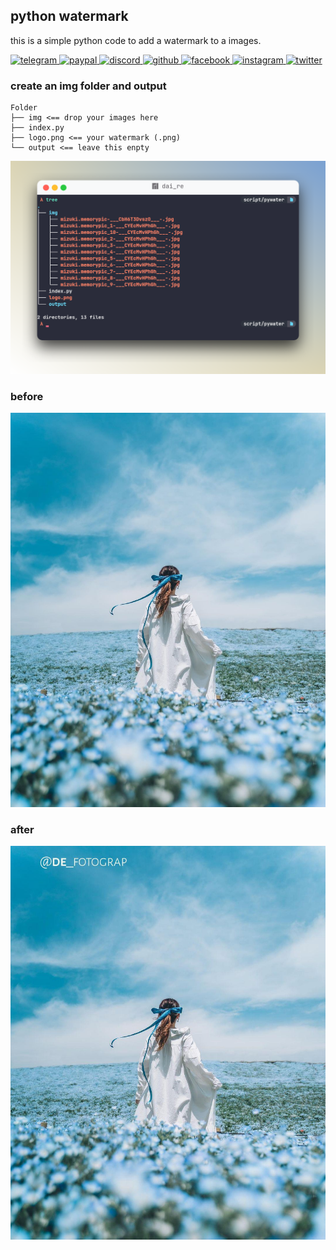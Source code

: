 ## python watermark 

this is a simple python code to add a watermark to a images.

<a href="https://t.me/mogionc">
<img src="https://img.shields.io/badge/Telegram-2CA5E0?style=for-the-badge&logo=telegram&logoColor=white" alt="telegram">
</a>
<a href="https://paypal.me/dairewahandi?country.x=ID&locale.x=id_ID">
<img src="https://img.shields.io/badge/PayPal-00457C?style=for-the-badge&logo=paypal&logoColor=white" alt="paypal">
</a>
<a href="discordapp.com/users/692815201795571822">
<img src="https://img.shields.io/badge/Discord-5865F2?style=for-the-badge&logo=discord&logoColor=white" alt="discord">
</a>
<a href="https://githuh.com/dai-re">
<img src="https://img.shields.io/badge/GitHub-100000?style=for-the-badge&logo=github&logoColor=white" alt="github">
</a>
<a href="https://facebook.com/deiterada">
<img src="https://img.shields.io/badge/Facebook-1877F2?style=for-the-badge&logo=facebook&logoColor=white" alt="facebook">
</a>
<a href="https://instagram.com/dei.terada">
<img src="https://img.shields.io/badge/Instagram-E4405F?style=for-the-badge&logo=instagram&logoColor=white" alt="instagram">
</a>
<a href="https://twittht.com/03ii00">
<img src="https://img.shields.io/badge/Twitter-1DA1F2?style=for-the-badge&logo=twitter&logoColor=white" alt="twitter">
</a>


### create an img folder and output

```
Folder
├── img <== drop your images here
├── index.py
├── logo.png <== your watermark (.png)
└── output <== leave this enpty

```
![](screenshoot/Screenshot_20220927_140217.png)

### before

![](screenshoot/mizuki.memorypic_1-___CYEcMvHPhGh____-.jpg)

### after

![](screenshoot/mizuki.memorypic_1-___CYEcMvHPhGh___-.jpg)

